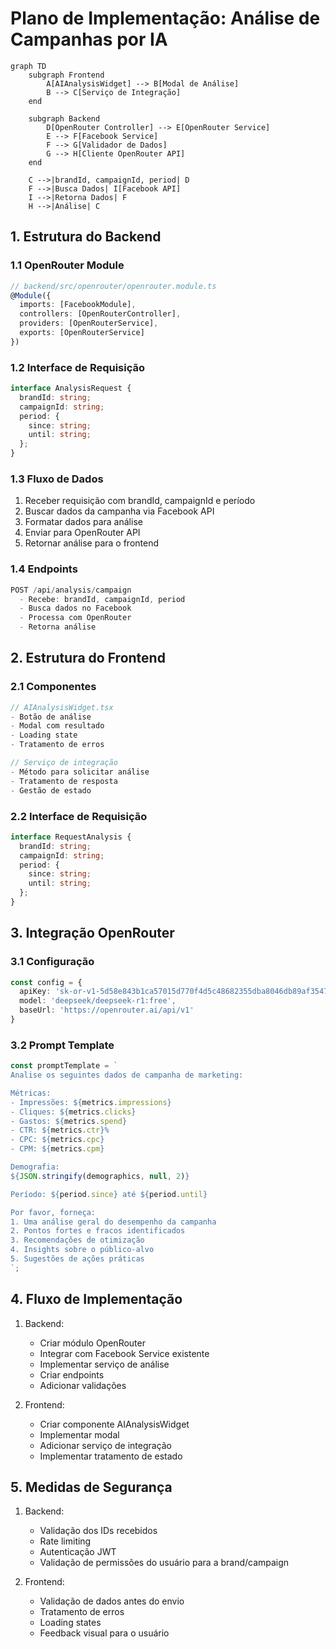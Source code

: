 # Plano de Implementação: Análise de Campanhas por IA

```mermaid
graph TD
    subgraph Frontend
        A[AIAnalysisWidget] --> B[Modal de Análise]
        B --> C[Serviço de Integração]
    end

    subgraph Backend
        D[OpenRouter Controller] --> E[OpenRouter Service]
        E --> F[Facebook Service]
        F --> G[Validador de Dados]
        G --> H[Cliente OpenRouter API]
    end

    C -->|brandId, campaignId, period| D
    F -->|Busca Dados| I[Facebook API]
    I -->|Retorna Dados| F
    H -->|Análise| C
```

## 1. Estrutura do Backend

### 1.1 OpenRouter Module
```typescript
// backend/src/openrouter/openrouter.module.ts
@Module({
  imports: [FacebookModule],
  controllers: [OpenRouterController],
  providers: [OpenRouterService],
  exports: [OpenRouterService]
})
```

### 1.2 Interface de Requisição
```typescript
interface AnalysisRequest {
  brandId: string;
  campaignId: string;
  period: {
    since: string;
    until: string;
  };
}
```

### 1.3 Fluxo de Dados
1. Receber requisição com brandId, campaignId e período
2. Buscar dados da campanha via Facebook API
3. Formatar dados para análise
4. Enviar para OpenRouter API
5. Retornar análise para o frontend

### 1.4 Endpoints
```typescript
POST /api/analysis/campaign
  - Recebe: brandId, campaignId, period
  - Busca dados no Facebook
  - Processa com OpenRouter
  - Retorna análise
```

## 2. Estrutura do Frontend

### 2.1 Componentes
```typescript
// AIAnalysisWidget.tsx
- Botão de análise
- Modal com resultado
- Loading state
- Tratamento de erros

// Serviço de integração
- Método para solicitar análise
- Tratamento de resposta
- Gestão de estado
```

### 2.2 Interface de Requisição
```typescript
interface RequestAnalysis {
  brandId: string;
  campaignId: string;
  period: {
    since: string;
    until: string;
  };
}
```

## 3. Integração OpenRouter

### 3.1 Configuração
```typescript
const config = {
  apiKey: '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',
  model: 'deepseek/deepseek-r1:free',
  baseUrl: 'https://openrouter.ai/api/v1'
}
```

### 3.2 Prompt Template
```typescript
const promptTemplate = `
Analise os seguintes dados de campanha de marketing:

Métricas:
- Impressões: ${metrics.impressions}
- Cliques: ${metrics.clicks}
- Gastos: ${metrics.spend}
- CTR: ${metrics.ctr}%
- CPC: ${metrics.cpc}
- CPM: ${metrics.cpm}

Demografia:
${JSON.stringify(demographics, null, 2)}

Período: ${period.since} até ${period.until}

Por favor, forneça:
1. Uma análise geral do desempenho da campanha
2. Pontos fortes e fracos identificados
3. Recomendações de otimização
4. Insights sobre o público-alvo
5. Sugestões de ações práticas
`;
```

## 4. Fluxo de Implementação

1. Backend:
   - Criar módulo OpenRouter
   - Integrar com Facebook Service existente
   - Implementar serviço de análise
   - Criar endpoints
   - Adicionar validações

2. Frontend:
   - Criar componente AIAnalysisWidget
   - Implementar modal
   - Adicionar serviço de integração
   - Implementar tratamento de estado

## 5. Medidas de Segurança

1. Backend:
   - Validação dos IDs recebidos
   - Rate limiting
   - Autenticação JWT
   - Validação de permissões do usuário para a brand/campaign

2. Frontend:
   - Validação de dados antes do envio
   - Tratamento de erros
   - Loading states
   - Feedback visual para o usuário